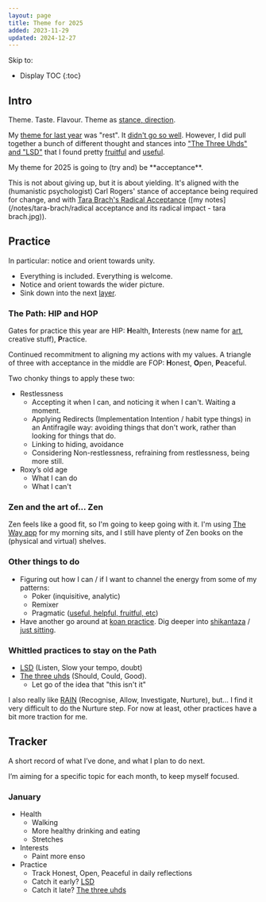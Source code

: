 ```yaml
---
layout: page
title: Theme for 2025
added: 2023-11-29
updated: 2024-12-27
---
```


Skip to:
* Display TOC
{:toc}

## Intro

Theme. Taste. Flavour. Theme as [stance, direction](/thinking/direction-word-salad/).

My [theme for last year](/theme/2024) was "rest". It [didn't go so well](/review/2024/#by-the-themes). However, I did pull together a bunch of different thought and stances into ["The Three Uhds" and "LSD"](#whittled-practices-to-stay-on-the-path) that I found pretty [fruitful](/thinking/fruitful/) and [useful](/thinking/useful-word-salad/).

<div markdown="1" class="boxout-light"> 
My theme for 2025 is going to (try and) be **acceptance**.
</div>

This is not about giving up, but it is about yielding. It's aligned with the (humanistic psychologist) Carl Rogers' stance of acceptance being required for change, and with [Tara Brach's Radical Acceptance](https://www.tarabrach.com/books/radical-acceptance/) ([my notes](/notes/tara-brach/radical acceptance and its radical impact - tara brach.jpg)).

## Practice

In particular: notice and orient towards unity.

- Everything is included. Everything is welcome.
- Notice and orient towards the wider picture.
- Sink down into the next [layer](/thinking/map/#spheres--layers--areas).

### The Path: HIP and HOP

Gates for practice this year are HIP: **H**ealth, **I**nterests (new name for [art](/art), creative stuff), **P**ractice.

Continued recommitment to aligning my actions with my values. A triangle of three with acceptance in the middle are FOP: **H**onest, **O**pen, **P**eaceful.

Two chonky things to apply these two:

- Restlessness
    - Accepting it when I can, and noticing it when I can't. Waiting a moment.
    - Applying Redirects (Implementation Intention / habit type things) in an Antifragile way: avoiding things that don't work, rather than looking for things that do.
    - Linking to hiding, avoidance
    - Considering Non-restlessness, refraining from restlessness, being more still.
- Roxy’s old age
    - What I can do
    - What I can't

### Zen and the art of... Zen

Zen feels like a good fit, so I'm going to keep going with it. I'm using [The Way app](https://www.thewayapp.com/) for my morning sits, and I still have plenty of Zen books on the (physical and virtual) shelves.

### Other things to do

- Figuring out how I can / if I want to channel the energy from some of my patterns:
    - Poker (inquisitive, analytic)
    - Remixer
    - Pragmatic ([useful, helpful, fruitful, etc](/thinking/useful-word-salad/))
- Have another go around at [koan practice](/thinking/zen/zen-koans/). Dig deeper into [shikantaza](/thinking/zen/shikantaza/) / [just sitting](/thinking/zen/the-just-in-just-sitting/).

### Whittled practices to stay on the Path

- [LSD](/thinking/lsd/) (Listen, Slow your tempo, doubt)
- [The three uhds](/thinking/the-three-uhds/) (Should, Could, Good).
    - Let go of the idea that "this isn't it"

I also really like [RAIN](/thinking/wider-rain-practice/) (Recognise, Allow, Investigate, Nurture), but... I find it very difficult to do the Nurture step. For now at least, other practices have a bit more traction for me.

## Tracker

A short record of what I’ve done, and what I plan to do next.

I’m aiming for a specific topic for each month, to keep myself focused.

### January

- Health
    - Walking
    - More healthy drinking and eating
    - Stretches
- Interests
    - Paint more enso
- Practice
    - Track Honest, Open, Peaceful in daily reflections
    - Catch it early? [LSD](/thinking/lsd/)
    - Catch it late? [The three uhds](/thinking/the-three-uhds/)